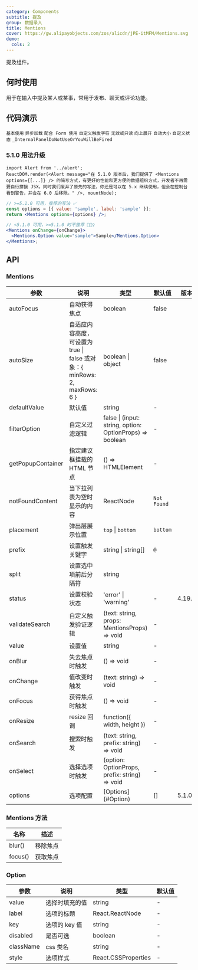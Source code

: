 ```yaml
---
category: Components
subtitle: 提及
group: 数据录入
title: Mentions
cover: https://gw.alipayobjects.com/zos/alicdn/jPE-itMFM/Mentions.svg
demo:
  cols: 2
---
```


提及组件。

## 何时使用

用于在输入中提及某人或某事，常用于发布、聊天或评论功能。

## 代码演示

<!-- prettier-ignore -->
<code src="./demo/basic.tsx">基本使用</code>
<code src="./demo/async.tsx">异步加载</code>
<code src="./demo/form.tsx">配合 Form 使用</code>
<code src="./demo/prefix.tsx">自定义触发字符</code>
<code src="./demo/readonly.tsx">无效或只读</code>
<code src="./demo/placement.tsx">向上展开</code>
<code src="./demo/autoSize.tsx">自动大小</code>
<code src="./demo/status.tsx">自定义状态</code>
<code src="./demo/render-panel.tsx" debug>_InternalPanelDoNotUseOrYouWillBeFired</code>

### 5.1.0 用法升级

```__react
import Alert from '../alert';
ReactDOM.render(<Alert message="在 5.1.0 版本后，我们提供了 <Mentions options={[...]} /> 的简写方式，有更好的性能和更方便的数据组织方式，开发者不再需要自行拼接 JSX。同时我们废弃了原先的写法，你还是可以在 5.x 继续使用，但会在控制台看到警告，并会在 6.0 后移除。" />, mountNode);
```

```jsx
// >=5.1.0 可用，推荐的写法 ✅
const options = [{ value: 'sample', label: 'sample' }];
return <Mentions options={options} />;

// <5.1.0 可用，>=5.1.0 时不推荐 🙅🏻‍♀️
<Mentions onChange={onChange}>
  <Mentions.Option value="sample">Sample</Mentions.Option>
</Mentions>;
```

## API

### Mentions

| 参数 | 说明 | 类型 | 默认值 | 版本       |
| --- | --- | --- | --- | --- |
| autoFocus | 自动获得焦点 | boolean | false |          |
| autoSize | 自适应内容高度，可设置为 true \| false 或对象：{ minRows: 2, maxRows: 6 } | boolean \| object   | false |  |
| defaultValue | 默认值 | string | - |          |
| filterOption | 自定义过滤逻辑 | false \| (input: string, option: OptionProps) => boolean | -        |  |
| getPopupContainer | 指定建议框挂载的 HTML 节点 | () => HTMLElement | - |          |
| notFoundContent | 当下拉列表为空时显示的内容 | ReactNode | `Not Found` |          |
| placement | 弹出层展示位置 | `top` \| `bottom` | `bottom` |  |
| prefix | 设置触发关键字 | string \| string\[] | `@`      |  |
| split | 设置选中项前后分隔符 | string | ` ` |          |
| status | 设置校验状态 | 'error' \| 'warning' | -        | 4.19.0 |
| validateSearch | 自定义触发验证逻辑 | (text: string, props: MentionsProps) => void | - |          |
| value | 设置值 | string | - |          |
| onBlur | 失去焦点时触发 | () => void | - |          |
| onChange | 值改变时触发 | (text: string) => void | - |          |
| onFocus | 获得焦点时触发 | () => void | - |          |
| onResize | resize 回调 | function({ width, height }) | - |          |
| onSearch | 搜索时触发 | (text: string, prefix: string) => void | - |          |
| onSelect | 选择选项时触发 | (option: OptionProps, prefix: string) => void | - |          |
| options | 选项配置 | \[Options](#Option) | [] | 5.1.0    |

### Mentions 方法

| 名称    | 描述     |
| ------- | -------- |
| blur()  | 移除焦点 |
| focus() | 获取焦点 |

### Option

| 参数      | 说明           | 类型                | 默认值 |
| -------- | -------------- | --------- | ------ |
| value     | 选择时填充的值 | string              | -      |
| label     | 选项的标题     | React.ReactNode     | -      |
| key       | 选项的 key 值  | string              | -      |
| disabled  | 是否可选       | boolean             | -      |
| className | css 类名       | string              | -      |
| style     | 选项样式       | React.CSSProperties | -      |
